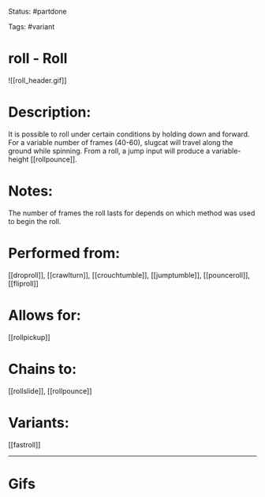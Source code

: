 Status: #partdone 

Tags: #variant

# roll - Roll
![[roll_header.gif]]
# Description:
It is possible to roll under certain conditions by holding down and forward. For a variable number of frames (40-60), slugcat will travel along the ground while spinning. From a roll, a jump input will produce a variable-height [[rollpounce]].

# Notes:
The number of frames the roll lasts for depends on which method was used to begin the roll.

# Performed from:
[[droproll]], [[crawlturn]], [[crouchtumble]], [[jumptumble]], [[pounceroll]], [[fliproll]]

# Allows for:
[[rollpickup]]

# Chains to:
[[rollslide]], [[rollpounce]]

# Variants:
[[fastroll]]

___
# Gifs

